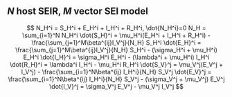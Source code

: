 
## $N$ host SEIR, $M$ vector SEI model

$$
N_H^i = S_H^i + E_H^i + I_H^i + R_H^i, \dot{N_H^i}=0
N_H = \sum_{i=1}^N N_H^i
\dot{S_H}^i = \mu_H^i(E_H^i + I_H^i + R_H^i) - \frac{\sum_{j=1}^M\beta^{ij}I_V^j}{N_H} S_H^i
\dot{E_H}^i = \frac{\sum_{j=1}^M\beta^{ij}I_V^j}{N_H} S_H^i - (\sigma_H^i + \mu_H^i) E_H^i
\dot{I_H}^i = \sigma_H^i E_H^i - (\lambda^i + \mu_H^i) I_H^i
\dot{R_H}^i = \lambda^i I_H^i - \mu_H^i R_H^i
\dot{S_V}^j = \mu_V^j(E_V^j + I_V^j) - \frac{\sum_{i=1}^N\beta^{ij} I_H^i}{N_H} S_V^j
\dot{E_V}^j = \frac{\sum_{i=1}^N\beta^{ij} I_H^i}{N_H} S_V^j - (\sigma_V^j + \mu_V^j) E_V^j
\dot{I_V}^j = \sigma_V^j E_V^j - \mu_V^j I_V^j
$$
